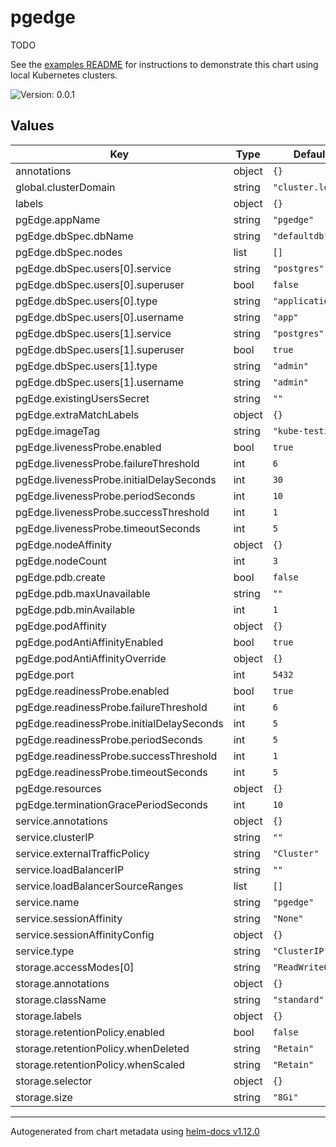 # pgedge

TODO

See the [examples README](./examples/README.md) for instructions to demonstrate
this chart using local Kubernetes clusters.

![Version: 0.0.1](https://img.shields.io/badge/Version-0.0.1-informational?style=flat-square)

## Values

| Key | Type | Default | Description |
|-----|------|---------|-------------|
| annotations | object | `{}` |  |
| global.clusterDomain | string | `"cluster.local"` |  |
| labels | object | `{}` |  |
| pgEdge.appName | string | `"pgedge"` |  |
| pgEdge.dbSpec.dbName | string | `"defaultdb"` |  |
| pgEdge.dbSpec.nodes | list | `[]` |  |
| pgEdge.dbSpec.users[0].service | string | `"postgres"` |  |
| pgEdge.dbSpec.users[0].superuser | bool | `false` |  |
| pgEdge.dbSpec.users[0].type | string | `"application"` |  |
| pgEdge.dbSpec.users[0].username | string | `"app"` |  |
| pgEdge.dbSpec.users[1].service | string | `"postgres"` |  |
| pgEdge.dbSpec.users[1].superuser | bool | `true` |  |
| pgEdge.dbSpec.users[1].type | string | `"admin"` |  |
| pgEdge.dbSpec.users[1].username | string | `"admin"` |  |
| pgEdge.existingUsersSecret | string | `""` |  |
| pgEdge.extraMatchLabels | object | `{}` |  |
| pgEdge.imageTag | string | `"kube-testing"` |  |
| pgEdge.livenessProbe.enabled | bool | `true` |  |
| pgEdge.livenessProbe.failureThreshold | int | `6` |  |
| pgEdge.livenessProbe.initialDelaySeconds | int | `30` |  |
| pgEdge.livenessProbe.periodSeconds | int | `10` |  |
| pgEdge.livenessProbe.successThreshold | int | `1` |  |
| pgEdge.livenessProbe.timeoutSeconds | int | `5` |  |
| pgEdge.nodeAffinity | object | `{}` |  |
| pgEdge.nodeCount | int | `3` |  |
| pgEdge.pdb.create | bool | `false` |  |
| pgEdge.pdb.maxUnavailable | string | `""` |  |
| pgEdge.pdb.minAvailable | int | `1` |  |
| pgEdge.podAffinity | object | `{}` |  |
| pgEdge.podAntiAffinityEnabled | bool | `true` |  |
| pgEdge.podAntiAffinityOverride | object | `{}` |  |
| pgEdge.port | int | `5432` |  |
| pgEdge.readinessProbe.enabled | bool | `true` |  |
| pgEdge.readinessProbe.failureThreshold | int | `6` |  |
| pgEdge.readinessProbe.initialDelaySeconds | int | `5` |  |
| pgEdge.readinessProbe.periodSeconds | int | `5` |  |
| pgEdge.readinessProbe.successThreshold | int | `1` |  |
| pgEdge.readinessProbe.timeoutSeconds | int | `5` |  |
| pgEdge.resources | object | `{}` |  |
| pgEdge.terminationGracePeriodSeconds | int | `10` |  |
| service.annotations | object | `{}` |  |
| service.clusterIP | string | `""` |  |
| service.externalTrafficPolicy | string | `"Cluster"` |  |
| service.loadBalancerIP | string | `""` |  |
| service.loadBalancerSourceRanges | list | `[]` |  |
| service.name | string | `"pgedge"` |  |
| service.sessionAffinity | string | `"None"` |  |
| service.sessionAffinityConfig | object | `{}` |  |
| service.type | string | `"ClusterIP"` |  |
| storage.accessModes[0] | string | `"ReadWriteOnce"` |  |
| storage.annotations | object | `{}` |  |
| storage.className | string | `"standard"` |  |
| storage.labels | object | `{}` |  |
| storage.retentionPolicy.enabled | bool | `false` |  |
| storage.retentionPolicy.whenDeleted | string | `"Retain"` |  |
| storage.retentionPolicy.whenScaled | string | `"Retain"` |  |
| storage.selector | object | `{}` |  |
| storage.size | string | `"8Gi"` |  |

----------------------------------------------
Autogenerated from chart metadata using [helm-docs v1.12.0](https://github.com/norwoodj/helm-docs/releases/v1.12.0)
